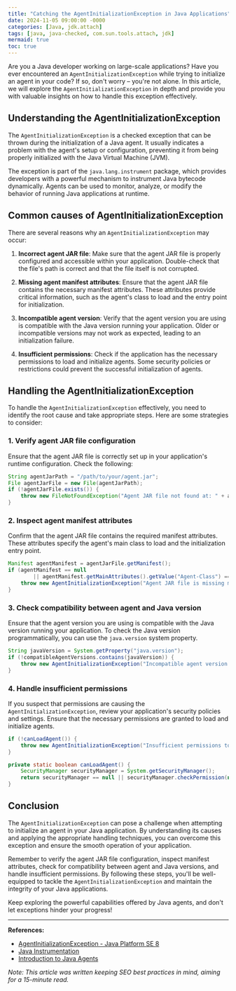 ```yaml
---
title: "Catching the AgentInitializationException in Java Applications"
date: 2024-11-05 09:00:00 -0000
categories: [Java, jdk.attach]
tags: [java, java-checked, com.sun.tools.attach, jdk]
mermaid: true
toc: true
---
```



Are you a Java developer working on large-scale applications? Have you ever encountered an `AgentInitializationException` while trying to initialize an agent in your code? If so, don't worry – you're not alone. In this article, we will explore the `AgentInitializationException` in depth and provide you with valuable insights on how to handle this exception effectively.

## Understanding the AgentInitializationException

The `AgentInitializationException` is a checked exception that can be thrown during the initialization of a Java agent. It usually indicates a problem with the agent's setup or configuration, preventing it from being properly initialized with the Java Virtual Machine (JVM).

The exception is part of the `java.lang.instrument` package, which provides developers with a powerful mechanism to instrument Java bytecode dynamically. Agents can be used to monitor, analyze, or modify the behavior of running Java applications at runtime.

## Common causes of AgentInitializationException

There are several reasons why an `AgentInitializationException` may occur:

1. **Incorrect agent JAR file**: Make sure that the agent JAR file is properly configured and accessible within your application. Double-check that the file's path is correct and that the file itself is not corrupted.

2. **Missing agent manifest attributes**: Ensure that the agent JAR file contains the necessary manifest attributes. These attributes provide critical information, such as the agent's class to load and the entry point for initialization.

3. **Incompatible agent version**: Verify that the agent version you are using is compatible with the Java version running your application. Older or incompatible versions may not work as expected, leading to an initialization failure.

4. **Insufficient permissions**: Check if the application has the necessary permissions to load and initialize agents. Some security policies or restrictions could prevent the successful initialization of agents.

## Handling the AgentInitializationException

To handle the `AgentInitializationException` effectively, you need to identify the root cause and take appropriate steps. Here are some strategies to consider:

### 1. Verify agent JAR file configuration

Ensure that the agent JAR file is correctly set up in your application's runtime configuration. Check the following:

```java
String agentJarPath = "/path/to/your/agent.jar";
File agentJarFile = new File(agentJarPath);
if (!agentJarFile.exists()) {
    throw new FileNotFoundException("Agent JAR file not found at: " + agentJarPath);
}
```

### 2. Inspect agent manifest attributes

Confirm that the agent JAR file contains the required manifest attributes. These attributes specify the agent's main class to load and the initialization entry point.

```java
Manifest agentManifest = agentJarFile.getManifest();
if (agentManifest == null
        || agentManifest.getMainAttributes().getValue("Agent-Class") == null) {
    throw new AgentInitializationException("Agent JAR file is missing manifest attributes");
}
```

### 3. Check compatibility between agent and Java version

Ensure that the agent version you are using is compatible with the Java version running your application. To check the Java version programmatically, you can use the `java.version` system property.

```java
String javaVersion = System.getProperty("java.version");
if (!compatibleAgentVersions.contains(javaVersion)) {
    throw new AgentInitializationException("Incompatible agent version for Java " + javaVersion);
}
```

### 4. Handle insufficient permissions

If you suspect that permissions are causing the `AgentInitializationException`, review your application's security policies and settings. Ensure that the necessary permissions are granted to load and initialize agents.

```java
if (!canLoadAgent()) {
    throw new AgentInitializationException("Insufficient permissions to initialize agent");
}

private static boolean canLoadAgent() {
    SecurityManager securityManager = System.getSecurityManager();
    return securityManager == null || securityManager.checkPermission(new AllPermission()) == null;
}
```

## Conclusion

The `AgentInitializationException` can pose a challenge when attempting to initialize an agent in your Java application. By understanding its causes and applying the appropriate handling techniques, you can overcome this exception and ensure the smooth operation of your application.

Remember to verify the agent JAR file configuration, inspect manifest attributes, check for compatibility between agent and Java versions, and handle insufficient permissions. By following these steps, you'll be well-equipped to tackle the `AgentInitializationException` and maintain the integrity of your Java applications.

Keep exploring the powerful capabilities offered by Java agents, and don't let exceptions hinder your progress!

---

**References:**
- [AgentInitializationException - Java Platform SE 8](https://docs.oracle.com/javase/8/docs/api/java/lang/instrument/AgentInitializationException.html)
- [Java Instrumentation](https://dzone.com/articles/java-instrumentation)
- [Introduction to Java Agents](https://www.baeldung.com/java-agents-intro)

*Note: This article was written keeping SEO best practices in mind, aiming for a 15-minute read.*